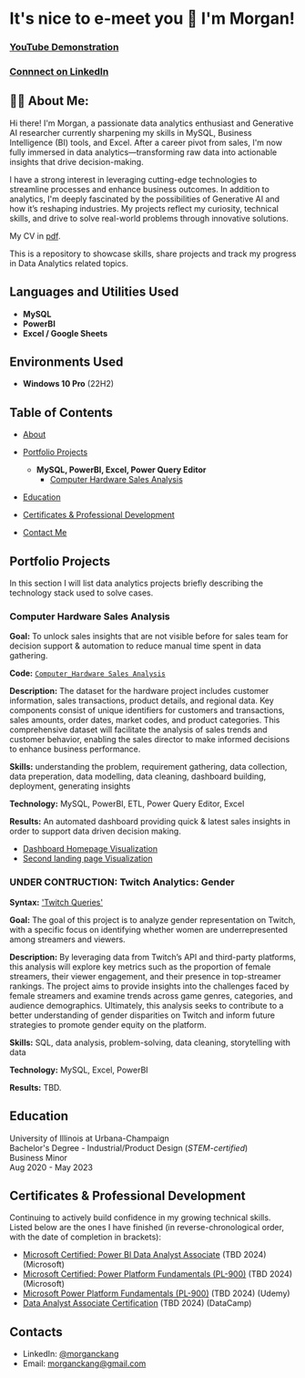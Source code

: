 <h1>It's nice to e-meet you 👋 I'm Morgan! 

 ### [YouTube Demonstration](https://youtu.be/7eJexJVCqJo)
 ### [Connnect on LinkedIn](https://www.linkedin.com/in/morganckang/)

<h2>👩‍💻 About Me:</h2>
Hi there! I'm Morgan, a passionate data analytics enthusiast and Generative AI researcher currently sharpening my skills in MySQL, Business Intelligence (BI) tools, and Excel. After a career pivot from sales, I'm now fully immersed in data analytics—transforming raw data into actionable insights that drive decision-making.
  
I have a strong interest in leveraging cutting-edge technologies to streamline processes and enhance business outcomes. In addition to analytics, I'm deeply fascinated by the possibilities of Generative AI and how it’s reshaping industries. My projects reflect my curiosity, technical skills, and drive to solve real-world problems through innovative solutions.

My CV in [pdf](pending...).

This is a repository to showcase skills, share projects and track my progress in Data Analytics related topics.
<br />

<h2>Languages and Utilities Used</h2>

- <b>MySQL</b> 
- <b>PowerBI</b>
- <b>Excel / Google Sheets</b>

<h2>Environments Used </h2>

- <b>Windows 10 Pro</b> (22H2)

## Table of Contents
- [About](https://github.com/morgxns/MK_Data_Analytics_Portfolio?tab=readme-ov-file#-about-me)
- [Portfolio Projects](https://github.com/morgxns/MK_Data_Analytics_Portfolio?tab=readme-ov-file#portfolio-projects)
  - <b>MySQL, PowerBI, Excel, Power Query Editor</b> 
    - [Computer Hardware Sales Analysis](https://github.com/morgxns/MK_Data_Analytics_Portfolio?tab=readme-ov-file#twitch-streamer-analytics-trends-and-insights)

- [Education](https://github.com/morgxns/MK_Data_Analytics_Portfolio?tab=readme-ov-file#education)  
- [Certificates & Professional Development](https://github.com/morgxns/MK_Data_Analytics_Portfolio?tab=readme-ov-file#certificates--professional-development)
- [Contact Me](https://github.com/morgxns/MK_Data_Analytics_Portfolio?tab=readme-ov-file#contacts)

## Portfolio Projects
In this section I will list data analytics projects briefly describing the technology stack used to solve cases.

### Computer Hardware Sales Analysis

**Goal:** To unlock sales insights that are not visible before for sales team for decision support & automation to reduce manual time spent in data gathering.

**Code:** [`Computer_Hardware Sales Analysis`](Sales_Queries.txt)

**Description:** The dataset for the hardware project includes customer information, sales transactions, product details, and regional data. Key components consist of unique identifiers for customers and transactions, sales amounts, order dates, market codes, and product categories. This comprehensive dataset will facilitate the analysis of sales trends and customer behavior, enabling the sales director to make informed decisions to enhance business performance.

**Skills:** understanding the problem, requirement gathering, data collection, data preperation, data modelling, data cleaning, dashboard building, deployment, generating insights

**Technology:** MySQL, PowerBI, ETL, Power Query Editor, Excel

**Results:** An automated dashboard providing quick & latest sales insights in order to support data driven decision making. 
- [Dashboard Homepage Visualization](https://github.com/morgxns/MK_Data_Analytics_Portfolio/blob/0abc381cca03d941ed4af38cef6663786b41b1e7/PowerBi%20Dashboard%20Sales%20Pt%201.jpg)
- [Second landing page Visualization](https://github.com/morgxns/MK_Data_Analytics_Portfolio/blob/a50925c9d0e9a5d3bd0e307723d8997f9d6776a6/PowerBi%20Dashboard%20Sales%20Pt%202.jpg)

### UNDER CONTRUCTION: Twitch Analytics: Gender
**Syntax:** ['Twitch Queries'](https://github.com/morgxns/MK_Data_Analytics_Portfolio/blob/d1b678f686ed7107502040d989473727cb63b33d/Sales_SQL_Queries.txt)

**Goal:** The goal of this project is to analyze gender representation on Twitch, with a specific focus on identifying whether women are underrepresented among streamers and viewers.

**Description:** By leveraging data from Twitch’s API and third-party platforms, this analysis will explore key metrics such as the proportion of female streamers, their viewer engagement, and their presence in top-streamer rankings. The project aims to provide insights into the challenges faced by female streamers and examine trends across game genres, categories, and audience demographics. Ultimately, this analysis seeks to contribute to a better understanding of gender disparities on Twitch and inform future strategies to promote gender equity on the platform.

**Skills:** SQL, data analysis, problem-solving, data cleaning, storytelling with data

**Technology:** MySQL, Excel, PowerBI

**Results:** TBD.

## Education
University of Illinois at Urbana-Champaign  
Bachelor's Degree - Industrial/Product Design (*STEM-certified*)  
Business Minor  
Aug 2020 - May 2023  

## Certificates & Professional Development
Continuing to actively build confidence in my growing technical skills.  
Listed below are the ones I have finished (in reverse-chronological order, with the date of completion in brackets):
- [Microsoft Certified: Power BI Data Analyst Associate](https://learn.microsoft.com/en-us/credentials/certifications/data-analyst-associate/?practice-assessment-type=certification) (TBD 2024) (Microsoft)
- [Microsoft Certified: Power Platform Fundamentals (PL-900)](https://learn.microsoft.com/en-us/credentials/certifications/power-platform-fundamentals/?practice-assessment-type=certification) (TBD 2024) (Microsoft)
- [Microsoft Power Platform Fundamentals (PL-900)](https://www.udemy.com/course/pl-900-microsoft-power-platform-fundamentals-complete-guide/) (TBD 2024) (Udemy)
- [Data Analyst Associate Certification](https://app.datacamp.com/certification/get-started/associate-data-analyst/overview) (TBD 2024) (DataCamp)

## Contacts
- LinkedIn: [@morganckang](https://www.linkedin.com/in/morganckang/)
- Email: morganckang@gmail.com
